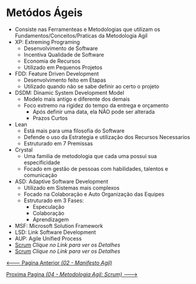 
# Metódos Ágeis

- Consiste nas Ferramenteas e Metodologias que utilizam os
Fundamentos/Conceitos/Praticas da Metodologia Agil
- XP: Extreming Programing
  - Desenvolvimento de Software
  - Incentiva Qualidade de Software
  - Economia de Recursos
  - Utilizado em Pequenos Projetos
- FDD: Feature Driven Development
  - Desenvolvimento feito em Etapas
  - Utilizado quando não se sabe definir ao certo o projeto
- DSDM: Dinamic System Development Model
  - Modelo mais antigo e diferente dos demais
  - Foco extremo na rigidez do tempo da entrega e orçamento
    - Após definir uma data, ela NÃO pode ser alterada
    - Prazos Curtos
- Lean
  - Está mais para uma filosofia do Software
  - Defende o uso da Estrategia e utilização dos Recursos Necessarios
  - Estruturado em 7 Premissas
- Crystal
  - Uma familia de metodologia que cada uma possui sua especificidade
  - Focado em gestão de pessoas com habilidades, talentos e comunicação
- ASD: Adaptive Software Development
  - Utilizado em Sistemas mais complexos
  - Focado na Colaboração e Auto Organização das Equipes
  - Estruturado em 3 Fases:
    - Especulação
    - Colaboração
    - Aprendizagem
- MSF: Microsoft Solution Framework
- LSD: Link Software Development
- AUP: Agile Unified Process
- [Scrum](04_Scrum.md) *Clique no Link para ver os Detalhes*
- [Scrum](05_Kanban.md) *Clique no Link para ver os Detalhes*


[<--- Pagina Anterior *(02 - Manifesto Agil)*](02_Manifesto_Agil.md)

[Proxima Pagina *(04 - Metodologia Agil: Scrum)* --->](04_Scrum.md)

